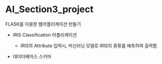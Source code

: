 # AI_Section3_project

FLASK를 이용한 웹어플리케이션 만들기
- IRIS Classification 어플리케이션
  - IRIS의 Attribute 입력시, 머신러닝 모델로 IRIS의 종류를 예측하여 출력함 

- 데이터베이스 스키마 
  
